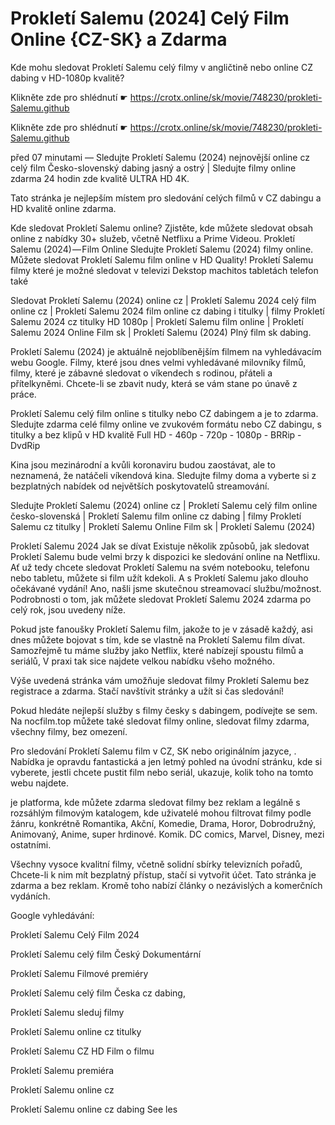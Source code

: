 # Prokletí Salemu (2024] Celý Film Online {CZ-SK} a Zdarma


Kde mohu sledovat Prokletí Salemu celý filmy v angličtině nebo online CZ dabing v HD-1080p kvalitě?

 

 

 

Klikněte zde pro shlédnutí ☛ https://crotx.online/sk/movie/748230/prokleti-Salemu.github

Klikněte zde pro shlédnutí ☛ https://crotx.online/sk/movie/748230/prokleti-Salemu.github

 

 

 

před 07 minutami — Sledujte Prokletí Salemu (2024) nejnovější online cz celý film Česko-slovenský dabing jasný a ostrý | Sledujte filmy online zdarma 24 hodin zde kvalitě ULTRA HD 4K.


Tato stránka je nejlepším místem pro sledování celých filmů v CZ dabingu a HD kvalitě online zdarma.


Kde sledovat Prokletí Salemu online? Zjistěte, kde můžete sledovat obsah online z nabídky 30+ služeb, včetně Netflixu a Prime Videou. Prokletí Salemu (2024) — Film Online Sledujte Prokletí Salemu (2024) filmy online. Můžete sledovat Prokletí Salemu film online v HD Quality! Prokletí Salemu filmy které je možné sledovat v televizi Dekstop machitos tabletách telefon také


Sledovat Prokletí Salemu (2024) online cz | Prokletí Salemu 2024 celý film online cz | Prokletí Salemu 2024 film online cz dabing i titulky | filmy Prokletí Salemu 2024 cz titulky HD 1080p | Prokletí Salemu film online | Prokletí Salemu 2024 Online Film sk | Prokletí Salemu (2024) Plný film sk dabing.


Prokletí Salemu (2024) je aktuálně nejoblíbenějším filmem na vyhledávacím webu Google. Filmy, které jsou dnes velmi vyhledávané milovníky filmů, filmy, které je zábavné sledovat o víkendech s rodinou, přáteli a přítelkyněmi. Chcete-li se zbavit nudy, která se vám stane po únavě z práce.


Prokletí Salemu celý film online s titulky nebo CZ dabingem a je to zdarma. Sledujte zdarma celé filmy online ve zvukovém formátu nebo CZ dabingu, s titulky a bez klipů v HD kvalitě Full HD - 460p - 720p - 1080p - BRRip - DvdRip


Kina jsou mezinárodní a kvůli koronaviru budou zaostávat, ale to neznamená, že natáčeli víkendová kina. Sledujte filmy doma a vyberte si z bezplatných nabídek od největších poskytovatelů streamování.


Sledujte Prokletí Salemu (2024) online cz | Prokletí Salemu celý film online česko-slovenská | Prokletí Salemu film online cz dabing | filmy Prokletí Salemu cz titulky | Prokletí Salemu Online Film sk | Prokletí Salemu (2024)


Prokletí Salemu 2024 Jak se dívat Existuje několik způsobů, jak sledovat Prokletí Salemu bude velmi brzy k dispozici ke sledování online na Netflixu. Ať už tedy chcete sledovat Prokletí Salemu na svém notebooku, telefonu nebo tabletu, můžete si film užít kdekoli. A s Prokletí Salemu jako dlouho očekávané vydání! Ano, našli jsme skutečnou streamovací službu/možnost. Podrobnosti o tom, jak můžete sledovat Prokletí Salemu 2024 zdarma po celý rok, jsou uvedeny níže.

Pokud jste fanoušky Prokletí Salemu film, jakože to je v zásadě každý, asi dnes můžete bojovat s tím, kde se vlastně na Prokletí Salemu film dívat. Samozřejmě tu máme služby jako Netflix, které nabízejí spoustu filmů a seriálů, V praxi tak sice najdete velkou nabídku všeho možného.


Výše uvedená stránka vám umožňuje sledovat filmy Prokletí Salemu bez registrace a zdarma. Stačí navštívit stránky a užít si čas sledování!


Pokud hledáte nejlepší služby s filmy česky s dabingem, podívejte se sem. Na nocfilm.top můžete také sledovat filmy online, sledovat filmy zdarma, všechny filmy, bez omezení.


Pro sledování Prokletí Salemu film v CZ, SK nebo originálním jazyce, . Nabídka je opravdu fantastická a jen letmý pohled na úvodní stránku, kde si vyberete, jestli chcete pustit film nebo seriál, ukazuje, kolik toho na tomto webu najdete.


je platforma, kde můžete zdarma sledovat filmy bez reklam a legálně s rozsáhlým filmovým katalogem, kde uživatelé mohou filtrovat filmy podle žánru, konkrétně Romantika, Akční, Komedie, Drama, Horor, Dobrodružný, Animovaný, Anime, super hrdinové. Komik. DC comics, Marvel, Disney, mezi ostatními.


Všechny vysoce kvalitní filmy, včetně solidní sbírky televizních pořadů, Chcete-li k nim mít bezplatný přístup, stačí si vytvořit účet. Tato stránka je zdarma a bez reklam. Kromě toho nabízí články o nezávislých a komerčních vydáních.


Google vyhledávání:

Prokletí Salemu Celý Film 2024

Prokletí Salemu celý film Český Dokumentární

Prokletí Salemu Filmové premiéry

Prokletí Salemu celý film Česka cz dabing,

Prokletí Salemu sleduj filmy

Prokletí Salemu online cz titulky

Prokletí Salemu CZ HD Film o filmu

Prokletí Salemu premiéra

Prokletí Salemu online cz

Prokletí Salemu online cz dabing See les

